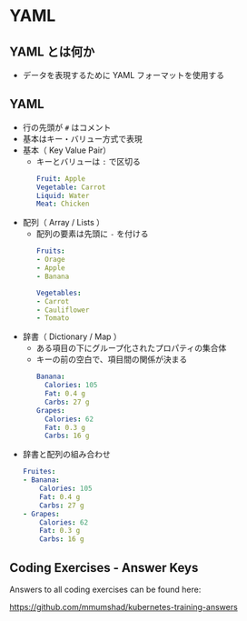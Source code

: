# YAML
## YAML とは何か
- データを表現するために YAML フォーマットを使用する

## YAML
- 行の先頭が `#` はコメント
- 基本はキー・バリュー方式で表現
- 基本（ Key Value Pair）
  - キーとバリューは `:` で区切る
    ```yaml
    Fruit: Apple
    Vegetable: Carrot
    Liquid: Water
    Meat: Chicken
    ```
- 配列（ Array / Lists ）
  - 配列の要素は先頭に `-` を付ける
    ```yaml
    Fruits:
    - Orage
    - Apple
    - Banana

    Vegetables:
    - Carrot
    - Cauliflower
    - Tomato
    ```
- 辞書（ Dictionary / Map ）
  - ある項目の下にグループ化されたプロパティの集合体
  - キーの前の空白で、項目間の関係が決まる
    ```yaml
    Banana:
      Calories: 105
      Fat: 0.4 g
      Carbs: 27 g
    Grapes:
      Calories: 62
      Fat: 0.3 g
      Carbs: 16 g
    ```
- 辞書と配列の組み合わせ
  ```yaml
  Fruites:
  - Banana:
      Calories: 105
      Fat: 0.4 g
      Carbs: 27 g
  - Grapes:
      Calories: 62
      Fat: 0.3 g
      Carbs: 16 g
  ```

## Coding Exercises - Answer Keys

Answers to all coding exercises can be found here:

https://github.com/mmumshad/kubernetes-training-answers
